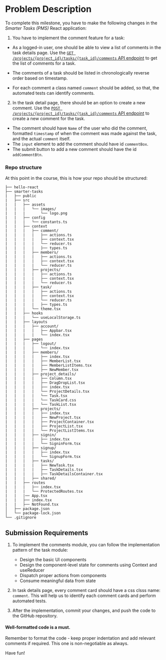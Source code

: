# Problem Description

To complete this milestone, you have to make the following changes in the _Smarter Tasks (PMS)_ React application:

1. You have to implement the comment feature for a task:

- As a logged-in user, one should be able to view a list of comments in the task details page. Use the [`GET /projects/{project_id}/tasks/{task_id}/comments` API endpoint](https://wd301-api.pupilfirst.school/#/Tasks/get_projects__project_id__tasks__task_id__comments) to get the list of comments for a task.

- The comments of a task should be listed in chronologically reverse order based on timestamp.
- For each comment a class named `comment` should be added, so that, the automated tests can identify comments.

2. In the task detail page, there should be an option to create a new comment. Use the [`POST /projects/{project_id}/tasks/{task_id}/comments` API endpoint](https://wd301-api.pupilfirst.school/#/Tasks/post_projects__project_id__tasks__task_id__comments) to create a new comment for the task.

- The comment should have `Name` of the user who did the comment, formatted `timestamp` of when the comment was made against the task, and the actual `comment` itself.
- The `input` element to add the comment should have id `commentBox`.
- The submit button to add a new comment should have the id `addCommentBtn`.

### Repo structure

At this point in the course, this is how your repo should be structured:

```
├── hello-react
├── smarter-tasks
|   ├── public
|   ├── src
|   |   ├── assets
|   |   |   └── images/
|   |   |       └── logo.png
|   |   ├── config
|   |   |   └── constants.ts
|   |   ├── context
|   |   |   ├── comment/
|   |   |   |   ├── actions.ts
|   |   |   |   ├── context.tsx
|   |   |   |   └── reducer.ts
|   |   |   |   ├── types.ts
|   |   |   ├── members/
|   |   |   |   ├── actions.ts
|   |   |   |   ├── context.tsx
|   |   |   |   └── reducer.ts
|   |   |   ├── projects/
|   |   |   |   ├── actions.ts
|   |   |   |   ├── context.tsx
|   |   |   |   └── reducer.ts
|   |   |   ├── task/
|   |   |   |   ├── actions.ts
|   |   |   |   ├── context.tsx
|   |   |   |   └── reducer.ts
|   |   |   |   ├── types.ts
|   |   |   └── theme.tsx
|   |   ├── hooks
|   |   |   └── useLocalStorage.ts
|   |   ├── layouts
|   |   |   ├── account/
|   |   |   |   ├── Appbar.tsx
|   |   |   |   └── index.tsx
|   |   ├── pages
|   |   |   ├── logout/
|   |   |   |   └── index.tsx
|   |   |   ├── members/
|   |   |   |   ├── index.tsx
|   |   |   |   ├── MemberList.tsx
|   |   |   |   ├── MemberListItems.tsx
|   |   |   |   ├── NewMember.tsx
|   |   |   ├── project_details/
|   |   |   |   ├── Column.tsx
|   |   |   |   ├── DragDropList.tsx
|   |   |   |   ├── index.tsx
|   |   |   |   └── ProjectDetails.tsx
|   |   |   |   └── Task.tsx
|   |   |   |   └── TaskCard.css
|   |   |   |   └── TaskList.tsx
|   |   |   ├── projects/
|   |   |   |   ├── index.tsx
|   |   |   |   ├── NewProject.tsx
|   |   |   |   ├── ProjectContainer.tsx
|   |   |   |   ├── ProjectList.tsx
|   |   |   |   └── ProjectListItems.tsx
|   |   |   ├── signin/
|   |   |   |   ├── index.tsx
|   |   |   |   └── SigninForm.tsx
|   |   |   ├── signup/
|   |   |   |   ├── index.tsx
|   |   |   |   └── SignupForm.tsx
|   |   |   ├── tasks/
|   |   |   |   ├── NewTask.tsx
|   |   |   |   ├── TaskDetails.tsx
|   |   |   |   ├── TaskDetailsContainer.tsx
|   |   |   ├── shared/
|   |   ├── routes
|   |   |   ├── index.tsx
|   |   |   └── ProtectedRoutes.tsx
|   |   |── App.tsx
|   |   ├── index.tsx
|   |   ├── NotFound.tsx
│   ├── package.json
│   └── package-lock.json
└── .gitignore
```

## Submission Requirements

1. To implement the comments module, you can follow the implementation pattern of the task module:

   - Design the basic UI components
   - Design the component-level state for comments using Context and useReducer
   - Dispatch proper actions from components
   - Consume meaningful data from state

2. In task details page, every comment card should have a css clsss name: `comment`. This will help us to identify each comment cards and perform automated tests.
3. After the implementation, commit your changes, and push the code to the GitHub repository.

#### Well-formatted code is a must.

Remember to format the code - keep proper indentation and add relevant comments if required. This one is non-negotiable as always.

Have fun!
